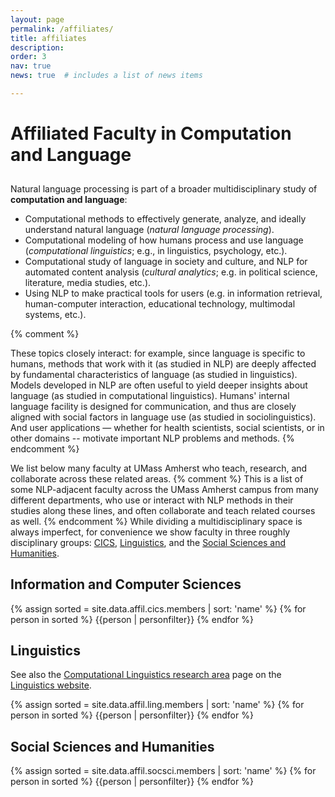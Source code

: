 ```yaml
---
layout: page
permalink: /affiliates/
title: affiliates
description:
order: 3
nav: true
news: true  # includes a list of news items

---
```



<h1 style="padding-bottom:10px">Affiliated Faculty in Computation and Language</h1>

<p>
Natural language processing is part of a broader multidisciplinary study of <b>computation and language</b>: 
</p>

<ul>
  <li>Computational methods to effectively generate, analyze, and ideally understand natural language (<i>natural language processing</i>).</li>
  <li>Computational modeling of how humans process and use language (<i>computational linguistics</i>; e.g., in linguistics, psychology, etc.).</li>
  <li>Computational study of language in society and culture, and NLP for automated content analysis (<i>cultural analytics</i>; e.g. in political science, literature, media studies, etc.).</li>
  <li>Using NLP to make practical tools for users (e.g. in information retrieval, human-computer interaction, educational technology, multimodal systems, etc.).</li>
</ul>

{% comment %}
<p>These topics closely interact: for example, since language is specific to humans, methods that work with it (as studied in NLP) are deeply affected by fundamental characteristics of language (as studied in linguistics). Models developed in NLP are often useful to yield deeper insights about language (as studied in computational linguistics). 
Humans' internal language facility is designed for communication, and thus are closely aligned with social factors in language use (as studied in sociolinguistics). And user applications — whether for health scientists, social scientists, or in other domains -- motivate important NLP problems and methods.
{% endcomment %}

<p>We list below many faculty at UMass Amherst who teach, research, and collaborate across these related areas.
{% comment %}
This is a list of some NLP-adjacent faculty across the UMass Amherst campus from many different departments, who use or interact with NLP methods in their studies along these lines, and often collaborate and teach related courses as well.
{% endcomment %}
While dividing a multidisciplinary space is always imperfect, for convenience
we show faculty in three roughly disciplinary groups:
<a href="#cics">CICS</a>,
<a href="#ling">Linguistics</a>, and 
the <a href="#socsci">Social Sciences and Humanities</a>.
</p>

<a name="cics"></a>
<h2>Information and Computer Sciences</h2>
<div class="row">
{% assign sorted = site.data.affil.cics.members | sort: 'name' %}
{% for person in sorted %}
  {{person | personfilter}}
{% endfor %}
</div>

<a name="ling"></a>
<h2>Linguistics</h2>
<p>See also the
  <a
  href="https://blogs.umass.edu/linguist/computational-linguistics/">Computational
  Linguistics research area</a> page on the
  <a href="https://www.umass.edu/linguistics/">Linguistics website</a>.
</p>
<div class="row">
{% assign sorted = site.data.affil.ling.members | sort: 'name' %}
{% for person in sorted %}
  {{person | personfilter}}
{% endfor %}
</div>

<a name="socsci"></a>
<h2>Social Sciences and Humanities</h2>
<div class="row">
{% assign sorted = site.data.affil.socsci.members | sort: 'name' %}
{% for person in sorted %}
  {{person | personfilter}}
{% endfor %}
</div>


